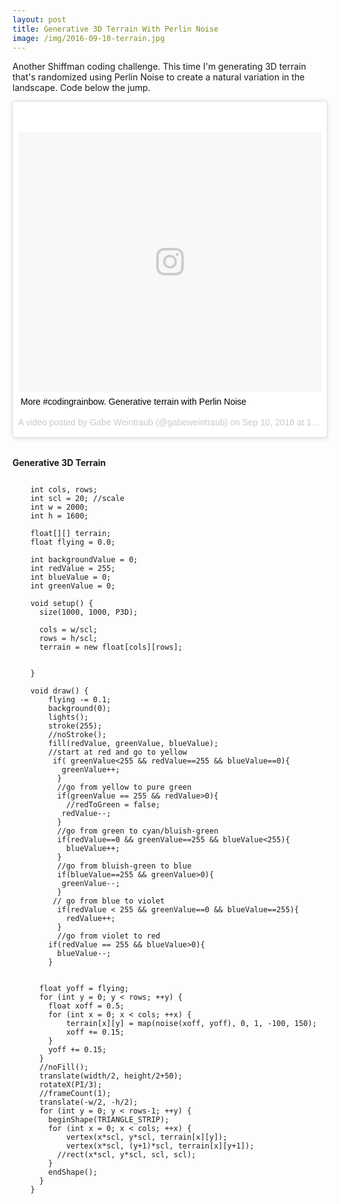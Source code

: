 ```yaml
---
layout: post
title: Generative 3D Terrain With Perlin Noise
image: /img/2016-09-10-terrain.jpg
---
```


Another Shiffman coding challenge. This time I'm generating 3D terrain that's randomized using Perlin Noise to create a natural variation in the landscape. Code below the jump.

<blockquote class="instagram-media" data-instgrm-captioned data-instgrm-version="7" style=" background:#FFF; border:0; border-radius:3px; box-shadow:0 0 1px 0 rgba(0,0,0,0.5),0 1px 10px 0 rgba(0,0,0,0.15); margin: 1px; max-width:658px; padding:0; width:99.375%; width:-webkit-calc(100% - 2px); width:calc(100% - 2px);"><div style="padding:8px;"> <div style=" background:#F8F8F8; line-height:0; margin-top:40px; padding:42.7287581699% 0; text-align:center; width:100%;"> <div style=" background:url(data:image/png;base64,iVBORw0KGgoAAAANSUhEUgAAACwAAAAsCAMAAAApWqozAAAABGdBTUEAALGPC/xhBQAAAAFzUkdCAK7OHOkAAAAMUExURczMzPf399fX1+bm5mzY9AMAAADiSURBVDjLvZXbEsMgCES5/P8/t9FuRVCRmU73JWlzosgSIIZURCjo/ad+EQJJB4Hv8BFt+IDpQoCx1wjOSBFhh2XssxEIYn3ulI/6MNReE07UIWJEv8UEOWDS88LY97kqyTliJKKtuYBbruAyVh5wOHiXmpi5we58Ek028czwyuQdLKPG1Bkb4NnM+VeAnfHqn1k4+GPT6uGQcvu2h2OVuIf/gWUFyy8OWEpdyZSa3aVCqpVoVvzZZ2VTnn2wU8qzVjDDetO90GSy9mVLqtgYSy231MxrY6I2gGqjrTY0L8fxCxfCBbhWrsYYAAAAAElFTkSuQmCC); display:block; height:44px; margin:0 auto -44px; position:relative; top:-22px; width:44px;"></div></div> <p style=" margin:8px 0 0 0; padding:0 4px;"> <a href="https://www.instagram.com/p/BKL_uzkBRUc/" style=" color:#000; font-family:Arial,sans-serif; font-size:14px; font-style:normal; font-weight:normal; line-height:17px; text-decoration:none; word-wrap:break-word;" target="_blank">More #codingrainbow. Generative terrain with Perlin Noise</a></p> <p style=" color:#c9c8cd; font-family:Arial,sans-serif; font-size:14px; line-height:17px; margin-bottom:0; margin-top:8px; overflow:hidden; padding:8px 0 7px; text-align:center; text-overflow:ellipsis; white-space:nowrap;">A video posted by Gabe Weintraub (@gabeweintraub) on <time style=" font-family:Arial,sans-serif; font-size:14px; line-height:17px;" datetime="2016-09-10T19:38:44+00:00">Sep 10, 2016 at 12:38pm PDT</time></p></div></blockquote>
<script async defer src="//platform.instagram.com/en_US/embeds.js"></script>

<br />

**Generative 3D Terrain**

```

	int cols, rows;
	int scl = 20; //scale
	int w = 2000;
	int h = 1600;

	float[][] terrain;
	float flying = 0.0;

	int backgroundValue = 0;
	int redValue = 255;
	int blueValue = 0;
	int greenValue = 0;

	void setup() {
	  size(1000, 1000, P3D);

	  cols = w/scl;
	  rows = h/scl;
	  terrain = new float[cols][rows];


	}

	void draw() {
		flying -= 0.1;
		background(0);
		lights();
		stroke(255);
		//noStroke();
		fill(redValue, greenValue, blueValue);
		//start at red and go to yellow
		 if( greenValue<255 && redValue==255 && blueValue==0){
		   greenValue++;
		  }
		  //go from yellow to pure green
		  if(greenValue == 255 && redValue>0){
		    //redToGreen = false;
		   redValue--;
		  }
		  //go from green to cyan/bluish-green
		  if(redValue==0 && greenValue==255 && blueValue<255){
		    blueValue++;
		  }
		  //go from bluish-green to blue
		  if(blueValue==255 && greenValue>0){
		   greenValue--;
		  }
		 // go from blue to violet
		  if(redValue < 255 && greenValue==0 && blueValue==255){
		    redValue++;
		  }
		  //go from violet to red
		if(redValue == 255 && blueValue>0){
		  blueValue--;
		}


	  float yoff = flying;
	  for (int y = 0; y < rows; ++y) {
	  	float xoff = 0.5;
	  	for (int x = 0; x < cols; ++x) {
	  		terrain[x][y] = map(noise(xoff, yoff), 0, 1, -100, 150);
	  		xoff += 0.15;
	  	}
	  	yoff += 0.15;
	  }
	  //noFill();
	  translate(width/2, height/2+50);
	  rotateX(PI/3);
	  //frameCount(1);
	  translate(-w/2, -h/2);
	  for (int y = 0; y < rows-1; ++y) {
	  	beginShape(TRIANGLE_STRIP);
	  	for (int x = 0; x < cols; ++x) {
	  		vertex(x*scl, y*scl, terrain[x][y]);
	  		vertex(x*scl, (y+1)*scl, terrain[x][y+1]);
	      //rect(x*scl, y*scl, scl, scl);
	    }
	    endShape();
	  }
	}

```
